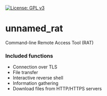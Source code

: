[![License: GPL v3](https://img.shields.io/badge/License-GPLv3-blue.svg)](https://www.gnu.org/licenses/gpl-3.0)
# unnamed_rat
Command-line Remote Access Tool (RAT)

### Included functions
- Connection over TLS
- File transfer
- Interactive reverse shell
- Information gathering
- Download files from HTTP/HTTPS servers
